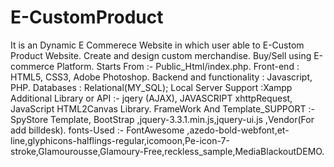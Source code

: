 # E-CustomProduct
It is an Dynamic E Commerece Website in which user able to E-Custom Product Website. Create and design custom merchandise. Buy/Sell using E-commerce Platform. 
Starts From :- Public_Html/index.php.
Front-end : HTML5, CSS3, Adobe Photoshop.
Backend and functionality : Javascript, PHP.
Databases : Relational(MY_SQL);
Local Server Support :Xampp
Additional Library or API :- jqery (AJAX), JAVASCRIPT xhttpRequest, JavaScript HTML2Canvas Library.
FrameWork And Template_SUPPORT :- SpyStore Template, BootStrap ,jquery-3.3.1.min.js,jquery-ui.js ,Vendor(For add billdesk).
fonts-Used :- FontAwesome ,azedo-bold-webfont,et-line,glyphicons-halflings-regular,icomoon,Pe-icon-7-stroke,Glamourousse,Glamoury-Free,reckless_sample,MediaBlackoutDEMO.

